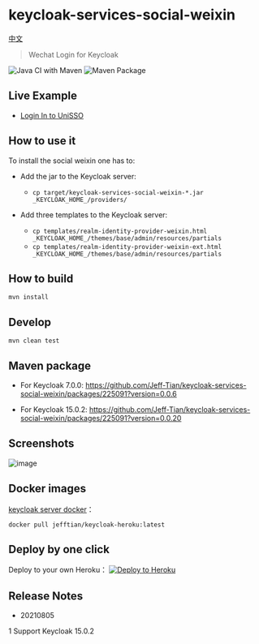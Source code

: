 # keycloak-services-social-weixin

[中文](README_zh-CN.md)

> Wechat Login for Keycloak

![Java CI with Maven](https://github.com/Jeff-Tian/keycloak-services-social-weixin/workflows/Java%20CI%20with%20Maven/badge.svg)
![Maven Package](https://github.com/Jeff-Tian/keycloak-services-social-weixin/workflows/Maven%20Package/badge.svg)

## Live Example

- [Login In to UniSSO](https://keycloak.jiwai.win/auth/realms/UniHeart/protocol/openid-connect/auth?response_type=code&redirect_uri=http%3A%2F%2Fsso.jiwai.win%2Fkeycloak%2Flogin&client_id=UniHeart-Client-Local-3000)

## How to use it

To install the social weixin one has to:

* Add the jar to the Keycloak server:
  * `cp target/keycloak-services-social-weixin-*.jar _KEYCLOAK_HOME_/providers/`

* Add three templates to the Keycloak server:
  * `cp templates/realm-identity-provider-weixin.html _KEYCLOAK_HOME_/themes/base/admin/resources/partials`
  * `cp templates/realm-identity-provider-weixin-ext.html _KEYCLOAK_HOME_/themes/base/admin/resources/partials`
  
## How to build

```shell script
mvn install
```

## Develop

```shell script
mvn clean test
```

## Maven package

- For Keycloak 7.0.0: https://github.com/Jeff-Tian/keycloak-services-social-weixin/packages/225091?version=0.0.6

- For Keycloak 15.0.2: https://github.com/Jeff-Tian/keycloak-services-social-weixin/packages/225091?version=0.0.20

## Screenshots

![image](https://user-images.githubusercontent.com/3367820/82117152-fdfd0300-97a0-11ea-8e10-02c9d9838a0a.png)

## Docker images

[keycloak server docker](https://hub.docker.com/repository/docker/jefftian/keycloak-heroku)：

```shell script
docker pull jefftian/keycloak-heroku:latest
```

## Deploy by one click

Deploy to your own Heroku：
[![Deploy to Heroku](https://www.herokucdn.com/deploy/button.svg)](https://dashboard.heroku.com/new?button-url=https%3A%2F%2Fgithub.com%2FJeff-Tian%2Fkeycloak-heroku&template=https%3A%2F%2Fgithub.com%2FJeff-Tian%2Fkeycloak-heroku)

## Release Notes

* 20210805

1 Support Keycloak 15.0.2
